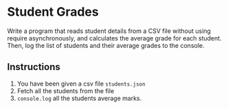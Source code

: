 # Student Grades

Write a program that reads student details from a CSV file without using require asynchronously, and calculates the average grade for each student. Then, log the list of students and their average grades to the console.

## Instructions

1. You have been given a csv file `students.json`
2. Fetch all the students from the file
3. `console.log` all the students average marks.
